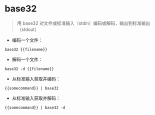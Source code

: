 # base32

> 用 base32 对文件或标准输入（stdin）编码或解码，输出到标准输出（stdout）

- 编码一个文件：

`base32 {{filename}}`

- 解码一个文件：

`base32 -d {{filename}}`

- 从标准输入获取并编码：

`{{somecommand}} | base32`

- 从标准输入获取并解码：

`{{somecommand}} | base32 -d`

[#]: contributors: ([王兴宇]，[Datura stramonium L.])